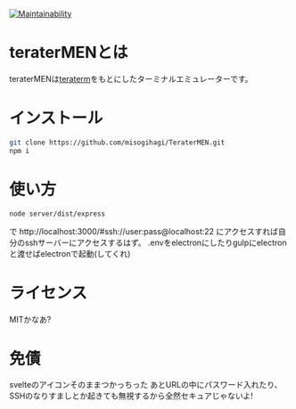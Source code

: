 [![Maintainability](https://api.codeclimate.com/v1/badges/d44bc114e561f290968b/maintainability)](https://codeclimate.com/github/misogihagi/TeraterMEN/maintainability)
# teraterMENとは
teraterMENは[teraterm](https://ja.osdn.net/projects/ttssh2/)をもとにしたターミナルエミュレーターです。

# インストール
```bash
git clone https://github.com/misogihagi/TeraterMEN.git
npm i
```
# 使い方
```
node server/dist/express
```
で
http://localhost:3000/#ssh://user:pass@localhost:22
にアクセスすれば自分のsshサーバーにアクセスするはず。
.envをelectronにしたりgulpにelectronと渡せばelectronで起動(してくれ)

# ライセンス
MITかなあ?

# 免債
svelteのアイコンそのままつかっちった
あとURLの中にパスワード入れたり、SSHのなりすましとか起きても無視するから全然セキュアじゃないよ!
